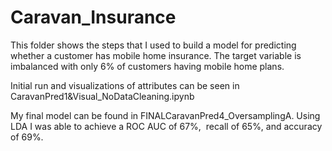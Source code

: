 # Caravan_Insurance

This folder shows the steps that I used to build a model for predicting whether a customer has mobile home insurance. The target variable is imbalanced with only 6% of customers having mobile home plans.

Initial run and visualizations of attributes can be seen in CaravanPred1&Visual_NoDataCleaning.ipynb

My final model can be found in FINALCaravanPred4_OversamplingA. Using LDA I was able to achieve a ROC AUC of 67%,  recall of 65%, and accuracy of 69%.
